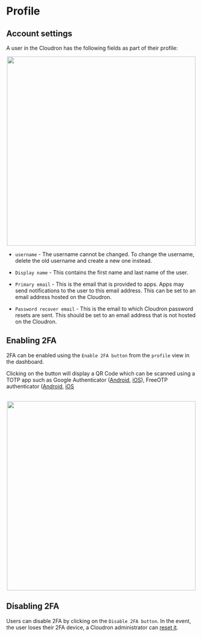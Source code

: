 # Profile

## Account settings

A user in the Cloudron has the following fields as part of their profile:

<center>
<img src="/documentation/img/profile-account.png" class="shadow" width="500px">
</center>

* `username` - The username cannot be changed. To change the username, delete the old
  username and create a new one instead.

* `Display name` - This contains the first name and last name of the user.

* `Primary email` - This is the email that is provided to apps. Apps may send notifications
  to the user to this email address. This can be set to an email address hosted on the Cloudron.

* `Password recover email` - This is the email to which Cloudron password resets are sent. This
  should be set to an email address that is not hosted on the Cloudron.

## Enabling 2FA

2FA can be enabled using the `Enable 2FA button` from the `profile` view in the dashboard.

Clicking on the button will display a QR Code which can be scanned
using a TOTP app such as Google Authenticator ([Android](https://play.google.com/store/apps/details?id=com.google.android.apps.authenticator2),
[iOS](https://itunes.apple.com/us/app/google-authenticator/id388497605)),
FreeOTP authenticator ([Android](https://play.google.com/store/apps/details?id=org.fedorahosted.freeotp),
[iOS](https://itunes.apple.com/us/app/freeotp-authenticator/id872559395])

<br/>

<center>
<img src="/blog/img/profile-qrcode.png" width="500px" class="shadow">
</center>

## Disabling 2FA

Users can disable 2FA by clicking on the `Disable 2FA button`. In the event, the user
loses their 2FA device, a Cloudron administrator can [reset it](/documentation/user-management/#disabling-2fa).

